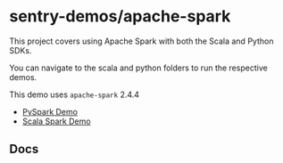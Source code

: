 # sentry-demos/apache-spark

This project covers using Apache Spark with both the Scala and Python SDKs.

You can navigate to the scala and python folders to run the respective demos.

This demo uses `apache-spark` 2.4.4

- [PySpark Demo](pyspark-example/README.md)
- [Scala Spark Demo](scala-spark-example/README.md)

## Docs

